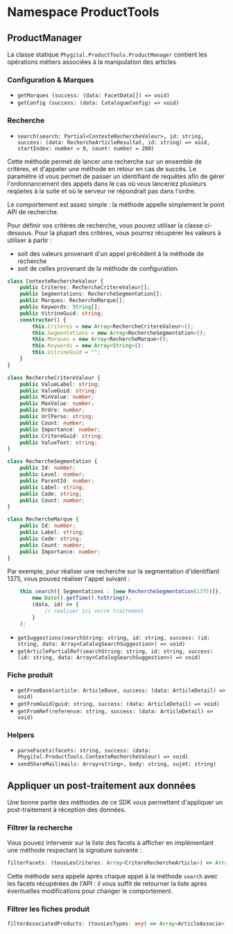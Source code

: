 # Namespace ProductTools

## ProductManager

La classe statique `Phygital.ProductTools.ProductManager` contient les opérations métiers associées à la manipulation des articles

### Configuration & Marques

- `getMarques (success: (data: FacetData[]) => void)`
- `getConfig (success: (data: CatalogueConfig) => void)`

### Recherche

- `search(search: Partial<ContexteRechercheValeur>, id: string, success: (data: RechercheArticleResultat, id: string) => void, startIndex: number = 0, count: number = 200)`

Cette méthode permet de lancer une recherche sur un ensemble de critères, et d'appeler une méthode en retour en cas de succès. Le paramètre id vous permet de passer un identifiant de requêtes afin de gérer l'ordonnancement des appels dans le cas où vous lanceriez plusieurs reqûetes à la suite et où le serveur ne répondrait pas dans l'ordre.

Le comportement est assez simple : la méthode appelle simplement le point API de recherche. 

Pour définir vos critères de recherche, vous pouvez utiliser la classe ci-dessous. Pour la plupart des critères, vous pourrez récupérer les valeurs à utiliser à partir :

- soit des valeurs provenant d'un appel précédent à la méthode de recherche
- soit de celles provenant de la méthode de configuration.

```typescript
class ContexteRechercheValeur {
    public Criteres: RechercheCritereValeur[];
    public Segmentations: RechercheSegmentation[];
    public Marques: RechercheMarque[];
    public Keywords: String[];
    public VitrineGuid: string;
    constructor() {
        this.Criteres = new Array<RechercheCritereValeur>();
        this.Segmentations = new Array<RechercheSegmentation>();
        this.Marques = new Array<RechercheMarque>();
        this.Keywords = new Array<String>();
        this.VitrineGuid = "";
    }
}

class RechercheCritereValeur {
    public ValueLabel: string;
    public ValueGuid: string;
    public MinValue: number;
    public MaxValue: number;
    public Ordre: number;
    public UrlPerso: string;
    public Count: number;
    public Importance: number;
    public CritereGuid: string;
    public ValueText: string;
}

class RechercheSegmentation {
    public Id: number;
    public Level: number;
    public ParentId: number;
    public Label: string;
    public Code: string;
    public Count: number;
}

class RechercheMarque {
    public Id: number;
    public Label: string;
    public Code: string;
    public Count: number;
    public Importance: number;
}
```

Par exemple, pour réaliser une recherche sur la segmentation d'identifiant 1375, vous pouvez réaliser l'appel suivant :

```typescript
    this.search({ Segmentations : [new RechercheSegmentation(1375)]},
        new Date().getTime().toString(),
        (data, id) => {
            // réaliser ici votre traitement
        }
    );
```

- `getSuggestions(searchString: string, id: string, success: (id: string, data: Array<CatalogSearchSuggestion>) => void)`
- `getArticlePartialRef(searchString: string, id: string, success: (id: string, data: Array<CatalogSearchSuggestion>) => void)`

### Fiche produit

- `getFromBase(article: ArticleBase, success: (data: ArticleDetail) => void)`
- `getFromGuid(guid: string, success: (data: ArticleDetail) => void)`
- `getFromRef(reference: string, success: (data: ArticleDetail) => void)`

### Helpers

- `parseFacets(facets: string, success: (data: Phygital.ProductTools.ContexteRechercheValeur) => void)`
- `sendShareMail(mails: Array<string>, body: string, sujet: string)`
 
 

## Appliquer un post-traitement aux données

Une bonne partie des méthodes de ce SDK vous permettent d'appliquer un post-traitement à réception des données.

### Filtrer la recherche

Vous pouvez intervenir sur la liste des facets à afficher en implémentant une méthode respectant la signature suivante :

```typescript
filterFacets: (tousLesCriteres: Array<CritereRechercheArticle>) => Array<CritereRechercheArticle>
```

Cette méthode sera appelé après chaque appel à la méthode `search` avec les facets récupérées de l'API : il vous suffit de retourner la liste après éventuelles modifications pour changer le comportement.

### Filtrer les fiches produit

```typescript
filterAssociatedProducts: (tousLesTypes: any) => Array<ArticleAssocie>;
```
